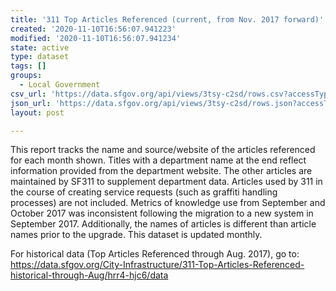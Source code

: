 ```yaml
---
title: '311 Top Articles Referenced (current, from Nov. 2017 forward)'
created: '2020-11-10T16:56:07.941223'
modified: '2020-11-10T16:56:07.941234'
state: active
type: dataset
tags: []
groups:
  - Local Government
csv_url: 'https://data.sfgov.org/api/views/3tsy-c2sd/rows.csv?accessType=DOWNLOAD'
json_url: 'https://data.sfgov.org/api/views/3tsy-c2sd/rows.json?accessType=DOWNLOAD'
layout: post

---
```

This report tracks the name and source/website of the articles referenced for each month shown. Titles with a department name at the end reflect information provided from the department website. The other articles are maintained by SF311 to supplement department data. Articles used by 311 in the course of creating service requests (such as graffiti handling processes) are not included. Metrics of knowledge use from September and October 2017 was inconsistent following the migration to a new system in September 2017. Additionally, the names of articles is different than article names prior to the upgrade.  This dataset is updated monthly. 

For historical data (Top Articles Referenced through Aug. 2017), go to: 
https://data.sfgov.org/City-Infrastructure/311-Top-Articles-Referenced-historical-through-Aug/hrr4-hjc6/data
